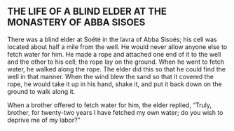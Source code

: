 ## THE LIFE OF A BLIND ELDER AT THE MONASTERY OF ABBA SISOES

There was a blind elder at Soété in the lavra of Abba Sisoés; his cell was located about half a mile from the well. He would never allow anyone else to fetch water for him. He made a rope and attached one end of it to the well and the other to his cell; the rope lay on the ground. When he went to fetch water, he walked along the rope. The elder did this so that he could find the well in that manner. When the wind blew the sand so that it covered the rope, he would take it up in his hand, shake it, and put it back down on the ground to walk along it.

When a brother offered to fetch water for him, the elder replied, “Truly, brother, for twenty-two years I have fetched my own water; do you wish to deprive me of my labor?”
